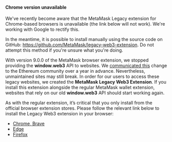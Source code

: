 
#### Chrome version unavailable


We've recently become aware that the MetaMask Legacy extension for Chrome-based browsers is unavailable (the link below will not work). We're working with Google to rectify this.


In the meantime, it is possible to install manually using the source code on GitHub: <https://github.com/MetaMask/legacy-web3-extension>. Do not attempt this method if you're unsure what you're doing.



With version 9.0.0 of the MetaMask browser extension, we stopped providing the **window.web3** API to websites. We [communicated this](https://medium.com/metamask/no-longer-injecting-web3-js-4a899ad6e59e) change to the Ethereum community over a year in advance. Nevertheless, unmaintained sites may still break. In order for our users to access these legacy websites, we created the **MetaMask Legacy Web3 Extension**. If you install this extension alongside the regular MetaMask wallet extension, websites that rely on our old **window.web3** API should start working again.


As with the regular extension, it’s critical that you only install from the official browser extension stores. Please follow the relevant link below to install the Legacy Web3 extension in your browser:


* [Chrome, Brave](https://chrome.google.com/webstore/detail/metamask-legacy-web3/dgoegggfhkapjphahmgihfgemkgecdgl)
* [Edge](https://microsoftedge.microsoft.com/addons/detail/metamask-legacy-web3/obkfjbjkiofoponpkmphnpaaadebfloh)
* [Firefox](https://addons.mozilla.org/en-US/firefox/addon/metamask-legacy-web3/)
